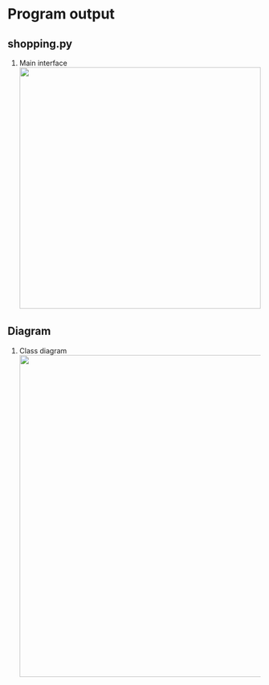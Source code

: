 # Program output

## shopping.py

1. Main interface<br><img src="https://github.com/hendraanggrian/IIT-ITM513/raw/assets/assignments/hw11/screenshot1.png" width="480">

<div style="page-break-after: always;"></div>

## Diagram

1. Class diagram<br><img src="https://github.com/hendraanggrian/IIT-ITM513/raw/assets/assignments/hw11/diagram1.svg" width="640">

